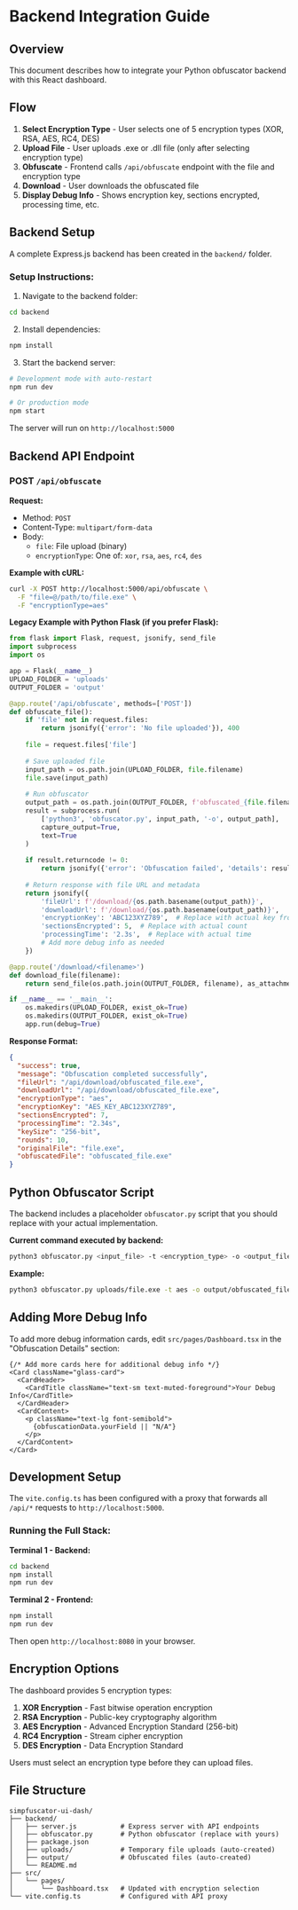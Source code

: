 # Backend Integration Guide

## Overview
This document describes how to integrate your Python obfuscator backend with this React dashboard.

## Flow
1. **Select Encryption Type** - User selects one of 5 encryption types (XOR, RSA, AES, RC4, DES)
2. **Upload File** - User uploads .exe or .dll file (only after selecting encryption type)
3. **Obfuscate** - Frontend calls `/api/obfuscate` endpoint with the file and encryption type
4. **Download** - User downloads the obfuscated file
5. **Display Debug Info** - Shows encryption key, sections encrypted, processing time, etc.

## Backend Setup

A complete Express.js backend has been created in the `backend/` folder.

### Setup Instructions:

1. Navigate to the backend folder:
```bash
cd backend
```

2. Install dependencies:
```bash
npm install
```

3. Start the backend server:
```bash
# Development mode with auto-restart
npm run dev

# Or production mode
npm start
```

The server will run on `http://localhost:5000`

## Backend API Endpoint

### POST `/api/obfuscate`

**Request:**
- Method: `POST`
- Content-Type: `multipart/form-data`
- Body: 
  - `file`: File upload (binary)
  - `encryptionType`: One of: `xor`, `rsa`, `aes`, `rc4`, `des`

**Example with cURL:**
```bash
curl -X POST http://localhost:5000/api/obfuscate \
  -F "file=@/path/to/file.exe" \
  -F "encryptionType=aes"
```

**Legacy Example with Python Flask (if you prefer Flask):**

```python
from flask import Flask, request, jsonify, send_file
import subprocess
import os

app = Flask(__name__)
UPLOAD_FOLDER = 'uploads'
OUTPUT_FOLDER = 'output'

@app.route('/api/obfuscate', methods=['POST'])
def obfuscate_file():
    if 'file' not in request.files:
        return jsonify({'error': 'No file uploaded'}), 400
    
    file = request.files['file']
    
    # Save uploaded file
    input_path = os.path.join(UPLOAD_FOLDER, file.filename)
    file.save(input_path)
    
    # Run obfuscator
    output_path = os.path.join(OUTPUT_FOLDER, f'obfuscated_{file.filename}')
    result = subprocess.run(
        ['python3', 'obfuscator.py', input_path, '-o', output_path],
        capture_output=True,
        text=True
    )
    
    if result.returncode != 0:
        return jsonify({'error': 'Obfuscation failed', 'details': result.stderr}), 500
    
    # Return response with file URL and metadata
    return jsonify({
        'fileUrl': f'/download/{os.path.basename(output_path)}',
        'downloadUrl': f'/download/{os.path.basename(output_path)}',
        'encryptionKey': 'ABC123XYZ789',  # Replace with actual key from obfuscator
        'sectionsEncrypted': 5,  # Replace with actual count
        'processingTime': '2.3s',  # Replace with actual time
        # Add more debug info as needed
    })

@app.route('/download/<filename>')
def download_file(filename):
    return send_file(os.path.join(OUTPUT_FOLDER, filename), as_attachment=True)

if __name__ == '__main__':
    os.makedirs(UPLOAD_FOLDER, exist_ok=True)
    os.makedirs(OUTPUT_FOLDER, exist_ok=True)
    app.run(debug=True)
```

**Response Format:**
```json
{
  "success": true,
  "message": "Obfuscation completed successfully",
  "fileUrl": "/api/download/obfuscated_file.exe",
  "downloadUrl": "/api/download/obfuscated_file.exe",
  "encryptionType": "aes",
  "encryptionKey": "AES_KEY_ABC123XYZ789",
  "sectionsEncrypted": 7,
  "processingTime": "2.34s",
  "keySize": "256-bit",
  "rounds": 10,
  "originalFile": "file.exe",
  "obfuscatedFile": "obfuscated_file.exe"
}
```

## Python Obfuscator Script

The backend includes a placeholder `obfuscator.py` script that you should replace with your actual implementation.

**Current command executed by backend:**
```bash
python3 obfuscator.py <input_file> -t <encryption_type> -o <output_file>
```

**Example:**
```bash
python3 obfuscator.py uploads/file.exe -t aes -o output/obfuscated_file.exe
```

## Adding More Debug Info

To add more debug information cards, edit `src/pages/Dashboard.tsx` in the "Obfuscation Details" section:

```tsx
{/* Add more cards here for additional debug info */}
<Card className="glass-card">
  <CardHeader>
    <CardTitle className="text-sm text-muted-foreground">Your Debug Info</CardTitle>
  </CardHeader>
  <CardContent>
    <p className="text-lg font-semibold">
      {obfuscationData.yourField || "N/A"}
    </p>
  </CardContent>
</Card>
```

## Development Setup

The `vite.config.ts` has been configured with a proxy that forwards all `/api/*` requests to `http://localhost:5000`.

### Running the Full Stack:

**Terminal 1 - Backend:**
```bash
cd backend
npm install
npm run dev
```

**Terminal 2 - Frontend:**
```bash
npm install
npm run dev
```

Then open `http://localhost:8080` in your browser.

## Encryption Options

The dashboard provides 5 encryption types:

1. **XOR Encryption** - Fast bitwise operation encryption
2. **RSA Encryption** - Public-key cryptography algorithm
3. **AES Encryption** - Advanced Encryption Standard (256-bit)
4. **RC4 Encryption** - Stream cipher encryption
5. **DES Encryption** - Data Encryption Standard

Users must select an encryption type before they can upload files.

## File Structure

```
simpfuscator-ui-dash/
├── backend/
│   ├── server.js           # Express server with API endpoints
│   ├── obfuscator.py       # Python obfuscator (replace with yours)
│   ├── package.json
│   ├── uploads/            # Temporary file uploads (auto-created)
│   ├── output/             # Obfuscated files (auto-created)
│   └── README.md
├── src/
│   └── pages/
│       └── Dashboard.tsx   # Updated with encryption selection
└── vite.config.ts          # Configured with API proxy
```

